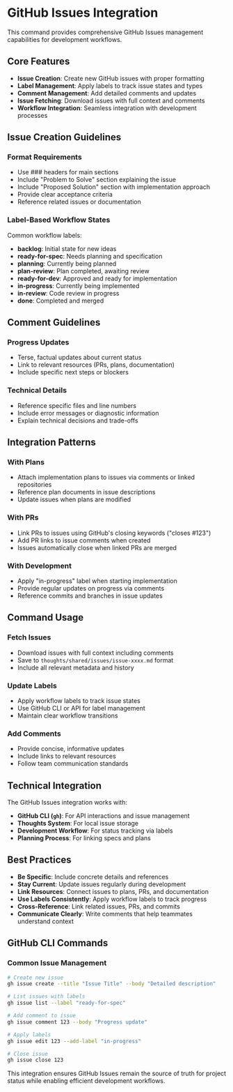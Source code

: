 # GitHub Issues Integration

This command provides comprehensive GitHub Issues management capabilities for development workflows.

## Core Features

- **Issue Creation**: Create new GitHub issues with proper formatting
- **Label Management**: Apply labels to track issue states and types
- **Comment Management**: Add detailed comments and updates
- **Issue Fetching**: Download issues with full context and comments
- **Workflow Integration**: Seamless integration with development processes

## Issue Creation Guidelines

### Format Requirements
- Use ### headers for main sections
- Include "Problem to Solve" section explaining the issue
- Include "Proposed Solution" section with implementation approach
- Provide clear acceptance criteria
- Reference related issues or documentation

### Label-Based Workflow States
Common workflow labels:
- **backlog**: Initial state for new ideas
- **ready-for-spec**: Needs planning and specification
- **planning**: Currently being planned
- **plan-review**: Plan completed, awaiting review
- **ready-for-dev**: Approved and ready for implementation
- **in-progress**: Currently being implemented
- **in-review**: Code review in progress
- **done**: Completed and merged

## Comment Guidelines

### Progress Updates
- Terse, factual updates about current status
- Link to relevant resources (PRs, plans, documentation)
- Include specific next steps or blockers

### Technical Details
- Reference specific files and line numbers
- Include error messages or diagnostic information
- Explain technical decisions and trade-offs

## Integration Patterns

### With Plans
- Attach implementation plans to issues via comments or linked repositories
- Reference plan documents in issue descriptions
- Update issues when plans are modified

### With PRs
- Link PRs to issues using GitHub's closing keywords ("closes #123")
- Add PR links to issue comments when created
- Issues automatically close when linked PRs are merged

### With Development
- Apply "in-progress" label when starting implementation
- Provide regular updates on progress via comments
- Reference commits and branches in issue updates

## Command Usage

### Fetch Issues
- Download issues with full context including comments
- Save to `thoughts/shared/issues/issue-xxxx.md` format
- Include all relevant metadata and history

### Update Labels
- Apply workflow labels to track issue states
- Use GitHub CLI or API for label management
- Maintain clear workflow transitions

### Add Comments
- Provide concise, informative updates
- Include links to relevant resources
- Follow team communication standards

## Technical Integration

The GitHub Issues integration works with:
- **GitHub CLI (`gh`)**: For API interactions and issue management
- **Thoughts System**: For local issue storage
- **Development Workflow**: For status tracking via labels
- **Planning Process**: For linking specs and plans

## Best Practices

- **Be Specific**: Include concrete details and references
- **Stay Current**: Update issues regularly during development
- **Link Resources**: Connect issues to plans, PRs, and documentation
- **Use Labels Consistently**: Apply workflow labels to track progress
- **Cross-Reference**: Link related issues, PRs, and commits
- **Communicate Clearly**: Write comments that help teammates understand context

## GitHub CLI Commands

### Common Issue Management
```bash
# Create new issue
gh issue create --title "Issue Title" --body "Detailed description"

# List issues with labels
gh issue list --label "ready-for-spec"

# Add comment to issue
gh issue comment 123 --body "Progress update"

# Apply labels
gh issue edit 123 --add-label "in-progress"

# Close issue
gh issue close 123
```

This integration ensures GitHub Issues remain the source of truth for project status while enabling efficient development workflows.
